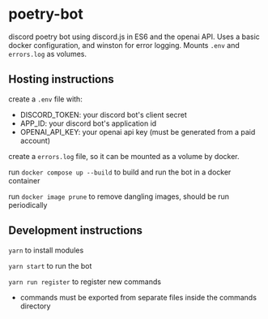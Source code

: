 # poetry-bot

discord poetry bot using discord.js in ES6 and the openai API.
Uses a basic docker configuration, and winston for error logging.
Mounts `.env` and `errors.log` as volumes.

## Hosting instructions

create a `.env` file with:

- DISCORD_TOKEN: your discord bot's client secret
- APP_ID: your discord bot's application id
- OPENAI_API_KEY: your openai api key (must be generated from a paid account)

create a `errors.log` file, so it can be mounted as a volume by docker.

run `docker compose up --build` to build and run the bot in a docker container

run `docker image prune` to remove dangling images, should be run periodically

## Development instructions

`yarn` to install modules

`yarn start` to run the bot

`yarn run register` to register new commands

- commands must be exported from separate files inside the commands directory
